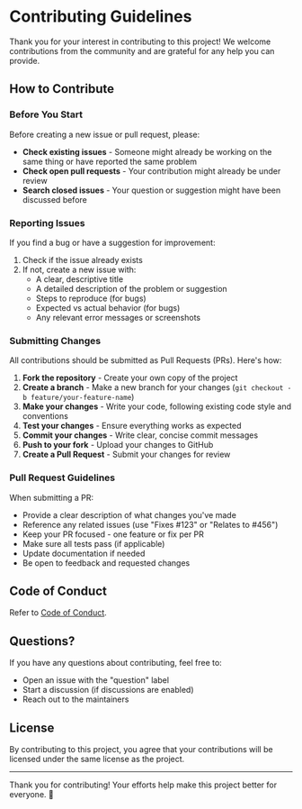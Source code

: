# Contributing Guidelines

Thank you for your interest in contributing to this project! We welcome contributions from the community and are
grateful for any help you can provide.

## How to Contribute

### Before You Start

Before creating a new issue or pull request, please:

- **Check existing issues** - Someone might already be working on the same thing or have reported the same problem
- **Check open pull requests** - Your contribution might already be under review
- **Search closed issues** - Your question or suggestion might have been discussed before

### Reporting Issues

If you find a bug or have a suggestion for improvement:

1. Check if the issue already exists
2. If not, create a new issue with:
    - A clear, descriptive title
    - A detailed description of the problem or suggestion
    - Steps to reproduce (for bugs)
    - Expected vs actual behavior (for bugs)
    - Any relevant error messages or screenshots

### Submitting Changes

All contributions should be submitted as Pull Requests (PRs). Here's how:

1. **Fork the repository** - Create your own copy of the project
2. **Create a branch** - Make a new branch for your changes (`git checkout -b feature/your-feature-name`)
3. **Make your changes** - Write your code, following existing code style and conventions
4. **Test your changes** - Ensure everything works as expected
5. **Commit your changes** - Write clear, concise commit messages
6. **Push to your fork** - Upload your changes to GitHub
7. **Create a Pull Request** - Submit your changes for review

### Pull Request Guidelines

When submitting a PR:

- Provide a clear description of what changes you've made
- Reference any related issues (use "Fixes #123" or "Relates to #456")
- Keep your PR focused - one feature or fix per PR
- Make sure all tests pass (if applicable)
- Update documentation if needed
- Be open to feedback and requested changes

## Code of Conduct

Refer to [Code of Conduct](https://github.com/release-please-oss/release-please-action?tab=coc-ov-file#readme).

## Questions?

If you have any questions about contributing, feel free to:

- Open an issue with the "question" label
- Start a discussion (if discussions are enabled)
- Reach out to the maintainers

## License

By contributing to this project, you agree that your contributions will be licensed under the same license as the
project.

---

Thank you for contributing! Your efforts help make this project better for everyone. 🎉
